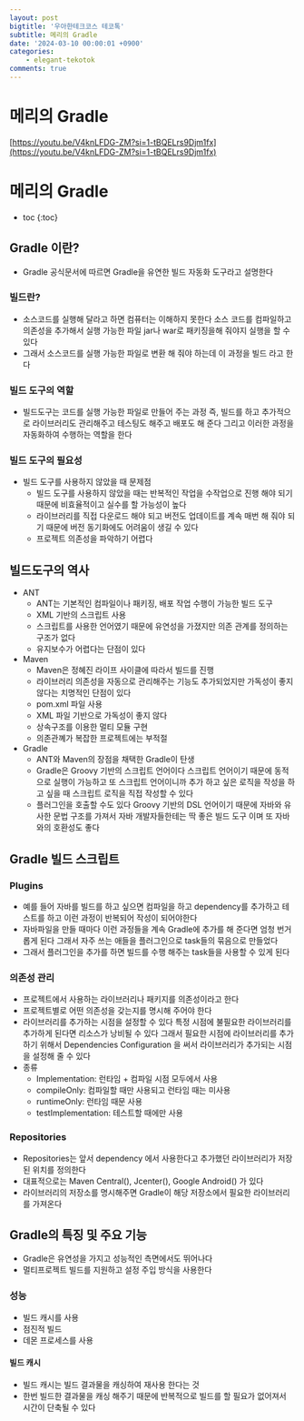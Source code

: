 ```yaml
---
layout: post
bigtitle: '우아한테크코스 테코톡'
subtitle: 메리의 Gradle
date: '2024-03-10 00:00:01 +0900'
categories:
    - elegant-tekotok
comments: true
---
```


# 메리의 Gradle
[https://youtu.be/V4knLFDG-ZM?si=1-tBQELrs9Djm1fx](https://youtu.be/V4knLFDG-ZM?si=1-tBQELrs9Djm1fx)

# 메리의 Gradle
* toc
{:toc}

## Gradle 이란?
+ Gradle 공식문서에 따르면 Gradle을 유연한 빌드 자동화 도구라고 설명한다

### 빌드란?
+ 소스코드를 실행해 달라고 하면 컴퓨터는 이해하지 못한다 소스 코드를 컴파일하고 의존성을 추가해서 실행 가능한 파일 jar나 war로 패키징을해 줘야지 실행을 할 수 있다
+ 그래서 소스코드를 실행 가능한 파일로 변환 해 줘야 하는데 이 과정을 빌드 라고 한다

### 빌드 도구의 역할
+ 빌드도구는 코드를 실행 가능한 파일로 만들어 주는 과정 즉, 빌드를 하고 추가적으로 라이브러리도 관리해주고 테스팅도 해주고 배포도 해 준다 그리고 이러한 과정을 자동화하여 수행하는 역할을 한다

### 빌드 도구의 필요성
+ 빌드 도구를 사용하지 않았을 때 문제점
  + 빌드 도구를 사용하지 않았을 때는 반복적인 작업을 수작업으로 진행 해야 되기 때문에 비효율적이고 실수를 할 가능성이 높다
  + 라이브러리를 직접 다운로드 해야 되고 버전도 업데이트를 계속 매번 해 줘야 되기 때문에 버전 동기화에도 어려움이 생길 수 있다
  + 프로젝트 의존성을 파악하기 어렵다

## 빌드도구의 역사 
+ ANT
  + ANT는 기본적인 컴파일이나 패키징, 배포 작업 수행이 가능한 빌드 도구
  + XML 기반의 스크립트 사용
  + 스크립트를 사용한 언어였기 때문에 유연성을 가졌지만 의존 관계를 정의하는 구조가 없다
  + 유지보수가 어렵다는 단점이 있다
+ Maven
  + Maven은 정혜진 라이프 사이클에 따라서 빌드를 진행
  + 라이브러리 의존성을 자동으로 관리해주는 기능도 추가되었지만 가독성이 좋지 않다는 치명적인 단점이 있다
  + pom.xml 파일 사용
  + XML 파일 기반으로 가독성이 좋지 않다
  + 상속구조를 이용한 멀티 모듈 구현
  + 의존관꼐가 복잡한 프로젝트에는 부적절
+ Gradle
  + ANT와 Maven의 장점을 채택한 Gradle이 탄생
  + Gradle은 Groovy 기반의 스크립트 언어이다 스크립트 언어이기 때문에 동적으로 실행이 가능하고 또 스크립트 언어이니까 추가 하고 싶은 로직을 작성을 하고 싶을 때 스크립트 로직을 직접 작성할 수 있다
  + 플러그인을 호출할 수도 있다 Groovy 기반의 DSL 언어이기 때문에 자바와 유사한 문법 구조를 가져서  자바 개발자들한테는 딱 좋은 빌드 도구 이며 또 자바와의 호환성도 좋다

## Gradle 빌드 스크립트

### Plugins 
+ 예를 들어 자바를 빌드를 하고 싶으면 컴파일을 하고 dependency를 추가하고 테스트를 하고 이런 과정이 반복되어 작성이 되어야한다
+ 자바파일을 만들 때마다 이런 과정들을 계속 Gradle에 추가를 해 준다면 엄청 번거롭게 된다 그래서 자주 쓰는 애들을 플러그인으로 task들의 묶음으로 만들었다
+ 그래서 플러그인을 추가를 하면 빌드를 수행 해주는 task들을 사용할 수 있게 된다

### 의존성 관리
+ 프로젝트에서 사용하는 라이브러리나 패키지를 의존성이라고 한다
+ 프로젝트별로 어떤 의존성을 갖는지를 명시해 주어야 한다
+ 라이브러리를 추가하는 시점을 설정할 수 있다 특정 시점에 불필요한 라이브러리를 추가하게 된다면 리소스가 낭비될 수 있다 그래서 필요한 시점에 라이브러리를 추가 하기 위해서 Dependencies Configuration 을 써서
  라이브러리가 추가되는 시점을 설정해 줄 수 있다
+ 종류 
  + Implementation: 런타임 + 컴파일 시점 모두에서 사용
  + compileOnly: 컴파일할 때만 사용되고 런타임 때는 미사용
  + runtimeOnly: 런타임 때문 사용
  + testImplementation: 테스트할 때에만 사용

### Repositories
+ Repositories는 앞서 dependency 에서 사용한다고 추가했던 라이브러리가 저장된 위치를 정의한다
+ 대표적으로는 Maven Central(), Jcenter(), Google Android() 가 있다
+ 라이브러리의 저장소를 명시해주면 Gradle이 해당 저장소에서 필요한 라이브러리를 가져온다 

## Gradle의 특징 및 주요 기능
+ Gradle은 유연성을 가지고 성능적인 측면에서도 뛰어나다
+ 멀티프로젝트 빌드를 지원하고 설정 주입 방식을 사용한다

### 성능
+ 빌드 캐시를 사용 
+ 점진적 빌드 
+ 데몬 프로세스를 사용

#### 빌드 캐시
+ 빌드 캐시는 빌드 결과물을 캐싱하여 재사용 한다는 것 
+ 한번 빌드한 결과물을 캐싱 해주기 때문에 반복적으로 빌드를 할 필요가 없어져서 시간이 단축될 수 있다

